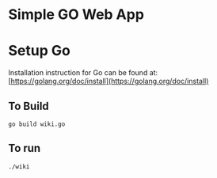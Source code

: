 # Simple GO Web App

# Setup Go
Installation instruction for Go can be found at: [https://golang.org/doc/install](https://golang.org/doc/install)

## To Build
`go build wiki.go`

## To run
`./wiki`